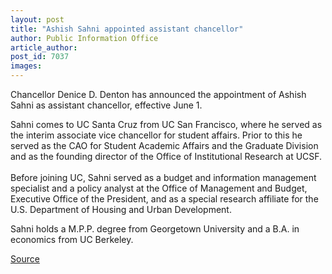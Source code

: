 ```yaml
---
layout: post
title: "Ashish Sahni appointed assistant chancellor"
author: Public Information Office
article_author: 
post_id: 7037
images:
---
```


<a name="content" id="content"></a>
<p>
  Chancellor Denice D. Denton has announced the appointment of Ashish Sahni as assistant chancellor, effective June 1.
</p>
<p>
  Sahni comes to UC Santa Cruz from UC San Francisco, where he served as the interim associate vice chancellor for student affairs. Prior to this he served as the CAO for Student Academic Affairs and the Graduate Division and as the founding director of the Office of Institutional Research at UCSF.<br>
  <br>
  Before joining UC, Sahni served as a budget and information management specialist and a policy analyst at the Office of Management and Budget, Executive Office of the President, and as a special research affiliate for the U.S. Department of Housing and Urban Development.
</p>
<p>
  Sahni holds a M.P.P. degree from Georgetown University and a B.A. in economics from UC Berkeley.
</p>
<p><a href="http://www1.ucsc.edu/currents/05-06/05-15/sahni.asp" title="Permalink to sahni">Source</a></p>
